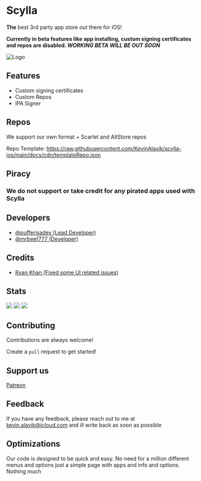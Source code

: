 # Scylla

**The**  best 3rd party app store out there for iOS!

**Currently in beta features like app installing, custom signing certificates and repos are disabled. *WORKING BETA WILL BE OUT SOON***

![Logo](https://i.ibb.co/V205M6M/scylla-banner.png)


## Features

- Custom signing certificates
- Custom Repos
- IPA Signer

## Repos

We support our own format + Scarlet and AltStore repos 

Repo Template: https://raw.githubusercontent.com/KevinAlavik/scylla-ios/main/docs/cdn/templateRepo.json

## Piracy

### We **do not** support or take credit for any pirated apps used with Scylla

## Developers

 - [@pufferisadev (Lead Developer)](https://twitter.com/pufferisadev)
 - [@mrbeef777 (Developer)](https://twitter.com/mrbeef777)

## Credits

 - [Ryan Khan (Fixed some UI related issues)](https://github.com/iRayanKhan)

## Stats
![](https://img.shields.io/github/downloads/KevinAlavik/scylla-ios/total)
![](https://img.shields.io/github/repo-size/kevinalavik/scylla-ios)
![](https://img.shields.io/github/stars/kevinalavik/scylla-ios)

## Contributing

Contributions are always welcome!

Create a `pull` request to get started!


## Support us
[Patreon](https://www.patreon.com/ScyllaDevelopmentTeam)

## Feedback

If you have any feedback, please reach out to me at kevin.alavik@icloud.com and ill write back as soon as possible


## Optimizations

Our code is designed to be quick and easy. No need for a million different menus and options just a simple page with apps and info and options. Nothing much
